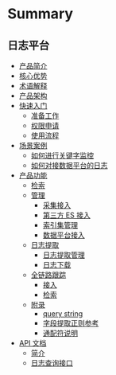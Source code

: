 # Summary

## 日志平台
* [产品简介](产品白皮书/intro/README.md)
* [核心优势](产品白皮书/intro/benefits.md)
* [术语解释](产品白皮书/concepts/glossary.md)
* [产品架构](产品白皮书/concepts/architecture.md)
* [快速入门]()
    * [准备工作](产品白皮书/quickstart/prepare.md)
    * [权限申请](产品白皮书/quickstart/perm.md)
    * [使用流程](产品白皮书/quickstart/guideline_log.md)
* [场景案例]()
    * [如何进行关键字监控](产品白皮书/guide/keyword_monitor.md)
    * [如何对接数据平台的日志](产品白皮书/guide/bkdata_log.md)
* [产品功能]()
    * [检索](产品白皮书/functions/search_log.md)
    * [管理]()
        * [采集接入](产品白皮书/functions/manager/collect_log.md)
        * [第三方 ES 接入](产品白皮书/functions/manager/third_es.md)
        * [索引集管理](产品白皮书/functions/manager/index_es.md)
        * [数据平台接入](产品白皮书/functions/manager/bkdata.md)
    * [日志提取]()
        * [日志提取管理](产品白皮书/functions/log_download/manage.md)
        * [日志下载](产品白皮书/functions/log_download/log_download.md)
    * [全链路跟踪]()
        * [接入](产品白皮书/functions/trace/access.md)
        * [检索](产品白皮书/functions/trace/search.md)
    * [附录]()
        * [query string](产品白皮书/functions/addenda/query_string.md)
        * [字段提取正则参考](产品白皮书/functions/addenda/regex_example.md)
        * [通配符说明](产品白皮书/functions/addenda/wildcard.md)
* [API 文档]()
    * [简介](6.0/API文档/LOG_SEARCH/README.md)
    * [日志查询接口](6.0/API文档/LOG_SEARCH/esquery_search.md)